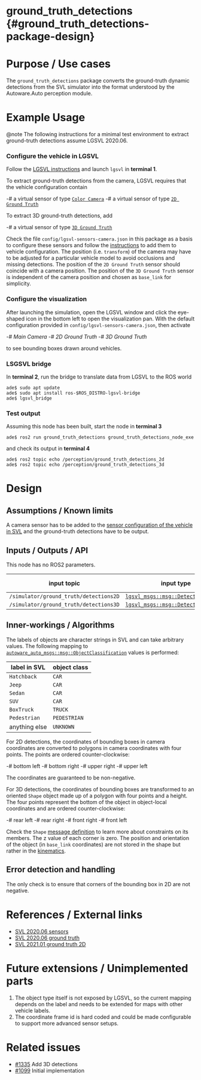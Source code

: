 ground_truth_detections {#ground_truth_detections-package-design}
===========


# Purpose / Use cases
<!-- Required -->
<!-- Things to consider:
    - Why did we implement this feature? -->

The `ground_truth_detections` package converts the ground-truth dynamic
detections from the SVL simulator into the format understood by the
Autoware.Auto perception module.

# Example Usage

@note The following instructions for a minimal test environment to extract ground-truth detections
assume LGSVL 2020.06.

### Configure the vehicle in LGSVL

Follow the [LGSVL instructions](https://autowarefoundation.gitlab.io/autoware.auto/AutowareAuto/lgsvl.html) and launch `lgsvl` in **terminal 1**.

To extract ground-truth detections from the camera, LGSVL requires that the vehicle configuration
contain

-# a virtual sensor of type [`Color Camera`](https://www.svlsimulator.com/docs/archive/2020.06/sensor-json-options/#color-camera)
-# a virtual sensor of type [`2D Ground Truth`](https://www.svlsimulator.com/docs/archive/2020.06/sensor-json-options/#2d-ground-truth)

To extract 3D ground-truth detections, add

-# a virtual sensor of type [`3D Ground Truth`](https://www.svlsimulator.com/docs/archive/2020.06/sensor-json-options/#3d-ground-truth)

Check the file `config/lgsvl-sensors-camera.json` in this package as a basis to configure these
sensors and follow the
[instructions](https://autowarefoundation.gitlab.io/autoware.auto/AutowareAuto/lgsvl.html#lgsvl-configuring-vehicle)
to add them to vehicle configuration. The position (i.e. `transform`) of the camera may have to be
adjusted for a particular vehicle model to avoid occlusions and missing detections. The position of
the `2D Ground Truth` sensor should coincide with a camera position. The position of the `3D Ground
Truth` sensor is independent of the camera position and chosen as `base_link` for simplicity.

### Configure the visualization

After launching the simulation, open the LGSVL window and click the eye-shaped icon in the bottom
left to open the visualization pan. With the default configuration provided in
`config/lgsvl-sensors-camera.json`, then activate

-# *Main Camera*
-# *2D Ground Truth*
-# *3D Ground Truth*

to see bounding boxes drawn around vehicles.

### LSGSVL bridge

In **terminal 2**, run the bridge to translate data from LGSVL to the ROS world

```console
ade$ sudo apt update
ade$ sudo apt install ros-$ROS_DISTRO-lgsvl-bridge
ade$ lgsvl_bridge
```

### Test output

Assuming this node has been built, start the node in **terminal 3**

```console
ade$ ros2 run ground_truth_detections ground_truth_detections_node_exe
```

and check its output in **terminal 4**

```console
ade$ ros2 topic echo /perception/ground_truth_detections_2d
ade$ ros2 topic echo /perception/ground_truth_detections_3d
```

# Design
<!-- Required -->
<!-- Things to consider:
    - How does it work? -->

## Assumptions / Known limits
<!-- Required -->

A camera sensor has to be added to the [sensor configuration of the vehicle in
SVL](https://autowarefoundation.gitlab.io/autoware.auto/AutowareAuto/lgsvl.html#lgsvl-configuring-vehicle)
and the ground-truth detections have to be output.

## Inputs / Outputs / API
<!-- Required -->
<!-- Things to consider:
    - How do you use the package / API? -->
This node has no ROS2 parameters.

| input topic                            | input type                                                                                                      | output topic                             | output type                                                                                                                                                                         | output frame |
|-----|----|----|----|---|
| `/simulator/ground_truth/detections2D` | [`lgsvl_msgs::msg::Detection2DArray`](https://github.com/lgsvl/lgsvl_msgs/blob/master/msg/Detection2DArray.msg) | `/perception/ground_truth_detections_2d` | [`autoware_auto_msgs::msg::ClassifiedRoiArray`](https://gitlab.com/autowarefoundation/autoware.auto/autoware_auto_msgs/-/blob/master/autoware_auto_msgs/msg/ClassifiedRoiArray.idl) | `camera`     |
| `/simulator/ground_truth/detections3D` | [`lgsvl_msgs::msg::Detection3DArray`](https://github.com/lgsvl/lgsvl_msgs/blob/master/msg/Detection3DArray.msg) | `/perception/ground_truth_detections_3d` | [`autoware_auto_msgs::msg::DetectedObjects`](https://gitlab.com/autowarefoundation/autoware.auto/autoware_auto_msgs/-/blob/master/autoware_auto_msgs/msg/DetectedObjects.idl)       | `base_link`  |

## Inner-workings / Algorithms
<!-- If applicable -->

The labels of objects are character strings in SVL and can take arbitrary values. The following
mapping to
[`autoware_auto_msgs::msg::ObjectClassification`](https://gitlab.com/autowarefoundation/autoware.auto/autoware_auto_msgs/-/blob/master/autoware_auto_msgs/msg/ObjectClassification.idl)
values is performed:

| label in SVL  | object class |
|---------------|--------------|
| `Hatchback`   | `CAR`        |
| `Jeep`        | `CAR`        |
| `Sedan`       | `CAR`        |
| `SUV`         | `CAR`        |
| `BoxTruck`    | `TRUCK`      |
| `Pedestrian`  | `PEDESTRIAN` |
| anything else | `UNKNOWN`    |

For 2D detections, the coordinates of bounding boxes in camera coordinates are converted to polygons
in camera coordinates with four points. The points are ordered counter-clockwise:

-# bottom left
-# bottom right
-# upper right
-# upper left

The coordinates are guaranteed to be non-negative.

For 3D detections, the coordinates of bounding boxes are transformed to an oriented `Shape` object
made up of a polygon with four points and a height. The four points represent the bottom of the
object in object-local coordinates and are ordered counter-clockwise:

-# rear left
-# rear right
-# front right
-# front left

Check the `Shape` [message
definition](https://gitlab.com/autowarefoundation/autoware.auto/autoware_auto_msgs/-/blob/master/autoware_auto_msgs/msg/Shape.idl)
to learn more about constraints on its members. The z value of each corner is zero. The position and
orientation of the object (in `base_link` coordinates) are not stored in the shape but rather in the
[kinematics](https://gitlab.com/autowarefoundation/autoware.auto/autoware_auto_msgs/-/blob/master/autoware_auto_msgs/msg/DetectedObjectKinematics.idl).

## Error detection and handling
<!-- Required -->
The only check is to ensure that corners of the bounding box in 2D are not negative.

# References / External links
<!-- Optional -->
- [SVL 2020.06 sensors](https://www.svlsimulator.com/docs/archive/2020.06/sensor-json-options/)
- [SVL 2020.06 ground truth](https://www.svlsimulator.com/docs/archive/2020.06/perception-ground-truth/#subscribe-to-ground-truth-messages-from-simulator)
- [SVL 2021.01 ground truth 2D](https://www.svlsimulator.com/docs/user-interface/sensor-visualizers/#2d-ground-truth)

# Future extensions / Unimplemented parts
<!-- Optional -->

1. The object type itself is not exposed by LGSVL, so the current mapping depends on the label and needs to be extended for maps with other vehicle labels.
1. The coordinate frame id is hard coded and could be made configurable to support more advanced sensor setups.

# Related issues
<!-- Required -->

- [#1335](https://gitlab.com/autowarefoundation/autoware.auto/AutowareAuto/-/issues/1335) Add 3D detections
- [#1099](https://gitlab.com/autowarefoundation/autoware.auto/AutowareAuto/-/issues/1099) Initial implementation

